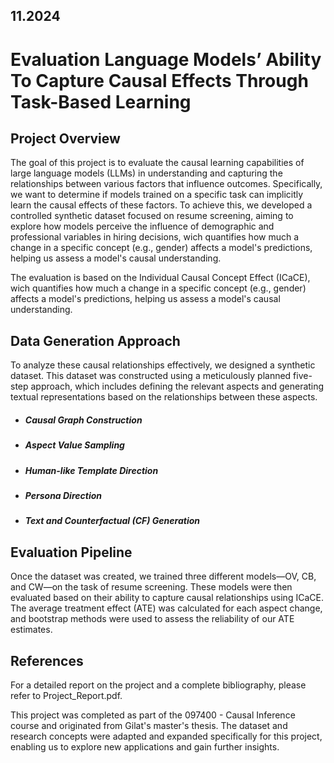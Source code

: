 ## 11.2024 

# Evaluation Language Models’ Ability To Capture Causal Effects Through Task-Based Learning

## Project Overview

The goal of this project is to evaluate the causal learning capabilities of large language models (LLMs) in understanding and capturing the relationships between various factors that influence outcomes. Specifically, we want to determine if models trained on a specific task can implicitly learn the causal effects of these factors. To achieve this, we developed a controlled synthetic dataset focused on resume screening, aiming to explore how models perceive the influence of demographic and professional variables in hiring decisions, wich quantifies how much a change in a specific concept (e.g., gender) affects a model's predictions, helping us assess a model's causal understanding.

The evaluation is based on the Individual Causal Concept Effect (ICaCE), wich quantifies how much a change in a specific concept (e.g., gender) affects a model's predictions, helping us assess a model's causal understanding.

## Data Generation Approach
To analyze these causal relationships effectively, we designed a synthetic dataset. This dataset was constructed using a meticulously planned five-step approach, which includes defining the relevant aspects and generating textual representations based on the relationships between these aspects.

- ##### Causal Graph Construction
- ##### Aspect Value Sampling
- ##### Human-like Template Direction
- ##### Persona Direction
- ##### Text and Counterfactual (CF) Generation

## Evaluation Pipeline
Once the dataset was created, we trained three different models—OV, CB, and CW—on the task of resume screening. These models were then evaluated based on their ability to capture causal relationships using ICaCE. The average treatment effect (ATE) was calculated for each aspect change, and bootstrap methods were used to assess the reliability of our ATE estimates.

## References
For a detailed report on the project and a complete bibliography, please refer to Project_Report.pdf.

This project was completed as part of the 097400 - Causal Inference course and originated from Gilat's master's thesis. The dataset and research concepts were adapted and expanded specifically for this project, enabling us to explore new applications and gain further insights.

